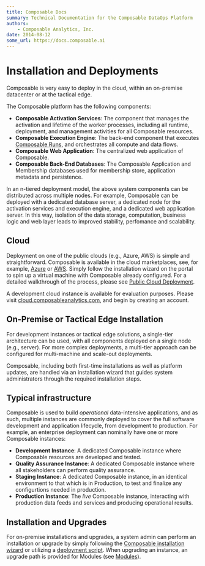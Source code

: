 ```yaml
---
title: Composable Docs
summary: Technical Documentation for the Composable DataOps Platform
authors:
    - Composable Analytics, Inc.
date: 2014-08-12
some_url: https://docs.composable.ai
---
```


# Installation and Deployments

Composable is very easy to deploy in the cloud, within an on-premise datacenter or at the tactical edge.

The Composable platform has the following components:

- **Composable Activation Services**: The component that manages the activation and lifetime of the worker processes, including all runtime, deployment, and management activities for all Composable resources.
- **Composable Execution Engine**: The back-end component that executes [Composable Runs](../DataFlows/10.Runs.md), and orchestrates all compute and data flows.
- **Composable Web Application**: The centralized web application of Composable.
- **Composable Back-End Databases**: The Composable Application and Membership databases used for membership store, application metadata and persistence.

In an n-tiered deployment model, the above system components can be distributed across multiple nodes. For example, Composable can be deployed with a dedicated database server, a dedicated node for the activation services and execution engine, and a dedicated web application server. In this way, isolation of the data storage, computation, business logic and web layer leads to improved stability, perfomance and scalability.

## Cloud

Deployment on one of the public clouds (e.g., Azure, AWS) is simple and straightforward. Composable is available in the cloud marketplaces, see, for example, [Azure](https://azuremarketplace.microsoft.com/en-us/marketplace/apps/composable.composable?tab=overview) or [AWS](https://aws.amazon.com/marketplace/seller-profile?id=911f5969-ae5e-4de9-acca-b8f606972771). Simply follow the installation wizard on the portal to spin up a virtual machine with Composable already configured. For a detailed walkthrough of the process, please see [Public Cloud Deployment](./04.Public-Cloud-Deployment.md).

A development cloud instance is available for evaluation purposes. Please visit [cloud.composableanalytics.com](https://cloud.composableanalytics.com/), and begin by creating an account.

## On-Premise or Tactical Edge Installation

For development instances or tactical edge solutions, a single-tier architecture can be used, with all components deployed on a single node (e.g., server). For more complex deployments, a multi-tier approach can be configured for multi-machine and scale-out deployments.

Composable, including both first-time installations as well as platform updates, are handled via an installation wizard that guides system administrators through the required installation steps.

## Typical infrastructure

Composable is used to build *operational* data-intensive applications, and as such, multiple instances are commonly deployed to cover the full software development and application lifecycle, from development to production. For example, an enterprise deployment can nominally have one or more Composable instances:

- **Development Instance**: A dedicated Composable instance where Composable resources are developed and tested.
- **Quality Assurance Instance**: A dedicated Composable instance where all stakeholders can perform quality assurance.
- **Staging Instance**: A dedicated Composable instance, in an identical environment to that which is in Production, to test and finalize any configurtions needed in production.
- **Production Instance**: The *live* Composable instance, interacting with production data feeds and services and producing operational results.

## Installation and Upgrades

For on-premise installations and upgrades, a system admin can perform an installation or upgrade by simply following the [Composable installation wizard](./03-1.Installation-GUI.md) or utilizing a [deployment script](./03-2.Deployment-Scripts.md). When upgrading an instance, an upgrade path is provided for Modules (see [Modules](../DataFlows/04.Modules.md)).